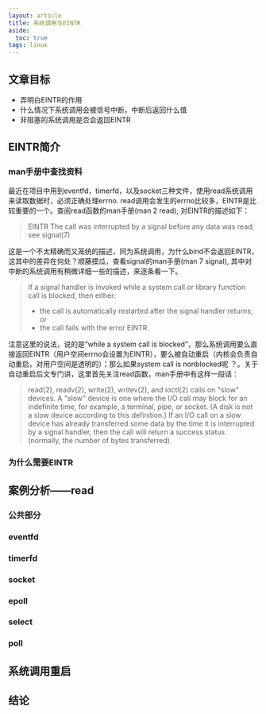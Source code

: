 ```yaml
---
layout: article
title: 系统调用与EINTR
aside:
  toc: true
tags: linux
---
```

## 文章目标
* 弄明白EINTR的作用
* 什么情况下系统调用会被信号中断，中断后返回什么值
* 非阻塞的系统调用是否会返回EINTR
<!--more-->

## EINTR简介
### man手册中查找资料
最近在项目中用到eventfd，timerfd，以及socket三种文件，使用read系统调用来读取数据时，必须正确处理errno. read调用会发生的errno比较多，EINTR是比较重要的一个。查阅read函数的man手册(man 2 read), 对EINTR的描述如下：
> EINTR  The call was interrupted by a signal before any data was read; see signal(7)

这是一个不太精确而又笼统的描述，同为系统调用，为什么bind不会返回EINTR，这其中的差异在何处？顺藤摸瓜，查看signal的man手册(man 7 signal), 其中对中断的系统调用有稍微详细一些的描述，来逐条看一下。
> If a signal handler is invoked while a system call or library function call is blocked, then either:
> * the call is automatically restarted after the signal handler returns; or
> * the call fails with the error EINTR.

注意这里的说法，说的是“while a system call is blocked”，那么系统调用要么直接返回EINTR（用户空间errno会设置为EINTR），要么被自动重启（内核会负责自动重启，对用户空间是透明的）；那么如果system call is nonblocked呢 ？。关于自动重启后文专门讲，这里首先关注read函数，man手册中有这样一段话：
> read(2), readv(2), write(2), writev(2), and ioctl(2) calls on "slow" devices.  A "slow" device is one where the I/O call may block for an indefinite time, for example, a terminal, pipe, or socket.  (A disk is not a slow device according to this definition.)  If an I/O call on a slow device has already transferred some data by the time it is interrupted by a signal handler, then the call will return a success status (normally, the number of bytes transferred).




### 为什么需要EINTR

## 案例分析——read
### 公共部分
### eventfd
### timerfd
### socket
### epoll
### select 
### poll
## 系统调用重启
## 结论
